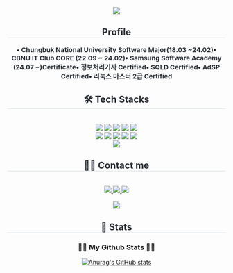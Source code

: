 <div align= "center">
    <img src="https://capsule-render.vercel.app/api?type=soft&color=02a7ed&height=240&text=Sangho%20Lee&animation=fadeIn&fontColor=000000&fontSize=60" />
    </div>
    <div align= "center"> 
    <h2 style="border-bottom: 1px solid #d8dee4; color: #282d33;"> Profile </h2>  
    <div style="font-weight: 700; font-size: 15px; text-align: center; color: #282d33;"> • Chungbuk National University Software Major(18.03 ~24.02)</li>• CBNU IT Club CORE (22.09 ~ 24.02)</li>• Samsung Software Academy (24.07 ~)</li></li>Certificate</li>• 정보처리기사 Certified</li>• SQLD Certified</li>• AdSP Certified</li>• 리눅스 마스터 2급 Certified </div> 
    </div>
    <div align= "center">
    <h2 style="border-bottom: 1px solid #d8dee4; color: #282d33;"> 🛠️ Tech Stacks </h2> <br> 
    <div style="margin: 0 auto; text-align: center;" align= "center"> <img src="https://img.shields.io/badge/Amazon AWS-232F3E?style=flat&logo=Amazon AWS&logoColor=white">
          <img src="https://img.shields.io/badge/Git-F05032?style=flat&logo=Git&logoColor=white">
          <img src="https://img.shields.io/badge/Github-181717?style=flat&logo=Github&logoColor=white">
          <img src="https://img.shields.io/badge/Java-007396?style=flat&logo=Java&logoColor=white">
          <img src="https://img.shields.io/badge/Javascript-F7DF1E?style=flat&logo=Javascript&logoColor=white">
          <br/><img src="https://img.shields.io/badge/Linux-FCC624?style=flat&logo=Linux&logoColor=white">
          <img src="https://img.shields.io/badge/MySQL-4479A1?style=flat&logo=MySQL&logoColor=white">
          <img src="https://img.shields.io/badge/MongoDB-47A248?style=flat&logo=MongoDB&logoColor=white">
          <img src="https://img.shields.io/badge/Spring Boot-6DB33F?style=flat&logo=Spring Boot&logoColor=white">
          <img src="https://img.shields.io/badge/Tailwind CSS-06B6D4?style=flat&logo=Tailwind CSS&logoColor=white">
          <br/><img src="https://img.shields.io/badge/Recoil-0179f3?style=flat&logo=Recoil&logoColor=white">
          </div>
    </div>
    <div align= "center">
    <h2 style="border-bottom: 1px solid #d8dee4; color: #282d33;"> 🧑‍💻 Contact me </h2> <br> 
    <div align= "center"> <a href=mailto:tkdgh228@gmail.com> <img src="https://img.shields.io/badge/Gmail-EA4335?style=flat&logo=Gmail&logoColor=white&link=mailto:tkdgh228@gmail.com"> </a>
         <a href=https://www.notion.so/Hi-I-m-Sangho-Lee-915dc7fe721647348d24b0252e95ff9a?pvs=4> <img src="https://img.shields.io/badge/Notion-000000?style=flat&logo=Notion&logoColor=white&link=https://www.notion.so/Hi-I-m-Sangho-Lee-915dc7fe721647348d24b0252e95ff9a?pvs=4"> </a>
         <a href=https://velog.io/@tkdgh6427> <img src="https://img.shields.io/badge/Velog-20C997?style=flat&logo=Velog&logoColor=white&link=https://velog.io/@tkdgh6427"> </a>
          </div>  <br> 
    <div align= "center"> <a href="https://hits.seeyoufarm.com"> <img src="https://hits.seeyoufarm.com/api/count/incr/badge.svg?url=https%3A%2F%2Fgithub.com%2Fsangholee228%2F&count_bg=%23000000&title_bg=%23000000&icon=github.svg&icon_color=%23FFFFFF&title=GitHub&edge_flat=false"/></a>
       </div> 
    </div>
    <div align= "center"> 
    <h2 style="border-bottom: 1px solid #d8dee4; color: #282d33;"> 🏅 Stats </h2> <div align= "center">   </div> 
      <h3 align="center">👩‍💻 My Github Stats 👩‍💻</h3>
<div align="center">

[![Anurag's GitHub stats](https://github-readme-stats.vercel.app/api?username=hyeinisfree&hide_title=true&show_icons=true&include_all_commits=true&disable_animations=true&theme=vue)](https://github.com/anuraghazra/github-readme-stats)
</div>
    </div>
    
